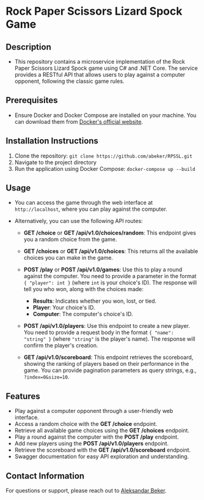 # Rock Paper Scissors Lizard Spock Game

## Description
- This repository contains a microservice implementation of the Rock Paper Scissors Lizard Spock game using C# and .NET Core. The service provides a RESTful API that allows users to play against a computer opponent, following the classic game rules.

## Prerequisites
- Ensure Docker and Docker Compose are installed on your machine. You can download them from [Docker's official website](https://www.docker.com/get-started).

## Installation Instructions
1. Clone the repository: `git clone https://github.com/abeker/RPSSL.git`
2. Navigate to the project directory
3. Run the application using Docker Compose: `docker-compose up --build`

## Usage
- You can access the game through the web interface at `http://localhost`, where you can play against the computer.
- Alternatively, you can use the following API routes:

  - **GET /choice** or **GET /api/v1.0/choices/random**: This endpoint gives you a random choice from the game.
  
  - **GET /choices** or **GET /api/v1.0/choices**: This returns all the available choices you can make in the game.
  
  - **POST /play** or **POST /api/v1.0/games**: Use this to play a round against the computer. You need to provide a parameter in the format `{ "player": int }` (where `int` is your choice's ID). The response will tell you who won, along with the choices made:
    - **Results**: Indicates whether you won, lost, or tied.
    - **Player**: Your choice's ID.
    - **Computer**: The computer's choice's ID.

  - **POST /api/v1.0/players**: Use this endpoint to create a new player. You need to provide a request body in the format `{ "name": "string" }` (where `"string"` is the player's name). The response will confirm the player's creation.
  
  - **GET /api/v1.0/scoreboard**: This endpoint retrieves the scoreboard, showing the ranking of players based on their performance in the game. You can provide pagination parameters as query strings, e.g., `?index=0&size=10`.


## Features
- Play against a computer opponent through a user-friendly web interface.
- Access a random choice with the **GET /choice** endpoint.
- Retrieve all available game choices using the **GET /choices** endpoint.
- Play a round against the computer with the **POST /play** endpoint.
- Add new players using the **POST /api/v1.0/players** endpoint.
- Retrieve the scoreboard with the **GET /api/v1.0/scoreboard** endpoint.
- Swagger documentation for easy API exploration and understanding.

## Contact Information
For questions or support, please reach out to [Aleksandar Beker](mailto:acabeker@gmail.com).
